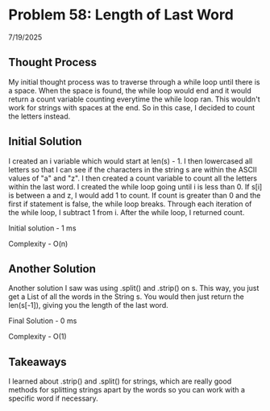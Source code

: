# Problem 58: Length of Last Word

7/19/2025

## Thought Process
My initial thought process was to traverse through a while loop until there is a space. When the space is found, the while loop would end and it would return a count variable counting everytime the while loop ran. This wouldn't work for strings with spaces at the end. So in this case, I decided to count the letters instead. 

##  Initial Solution
I created an i variable which would start at len(s) - 1. I then lowercased all letters so that I can see if the characters in the string s are within the ASCII values of "a" and "z". I then created a count variable to count all the letters within the last word. I created the while loop going until i is less than 0. If s[i] is between a and z, I would add 1 to count. If count is greater than 0 and the first if statement is false, the while loop breaks. Through each iteration of the while loop, I subtract 1 from i. After the while loop, I returned count. 

Initial solution - 1 ms 

Complexity - O(n)

## Another Solution
Another solution I saw was using .split() and .strip() on s. This way, you just get a List of all the words in the String s. You would then just return the len(s[-1]), giving you the length of the last word. 

Final Solution - 0 ms

Complexity - O(1)

## Takeaways
I learned about .strip() and .split() for strings, which are really good methods for splitting strings apart by the words so you can work with a specific word if necessary. 